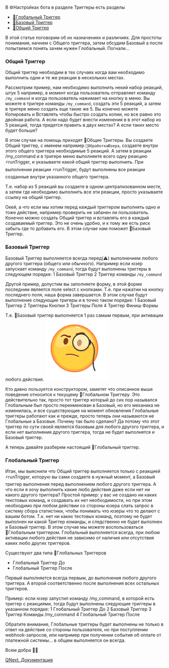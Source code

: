 
В ⚙️Настройках бота в разделе Триггеры есть разделы
* [🤖Глобальный Триггер](#глобальный-триггер)
* [🔗Базовый Триггер ](#базовый-триггер)
* [🔗Общий Триггер](#общий-триггер)

В этой статье поговорим об их назначениях и различиях.  Для простоты понимания, начнем с Общего триггера, затем обсудим Базовый а после попытаемся понять зачем нужен Глобальный. Погнали...
### Общий Триггер

Общий триггер необходим в тех случаях когда вам необходимо выполнить одни и те же реакции в нескольких местах.

Рассмотрим пример, нам необходимо выполнить некий набор реакций, штук 5 например, в момент когда пользователь отправляет команду `/my_command` и когда пользователь нажимает на кнопку в меню. Вы можете в тригере команды `/my_command`, создать эти 5 реакций, а затем в тригере меню создать еще такие же 5. Вы конечно можете Копировать и Вставлять чтобы быстро создать копии, но все равно это двойная работа. А если надо будет внести изменения в в этот набор из 5 реакций, тогда придется править в двух местах? А если таких место будет больше?

В этом случае на помощь приходят 🔗Общие Триггеры. Вы создаете Общий триггер, с именем например `🔗ОбработкаЮзера`, создаете внутри этого общего триггера необходимые 5 реакций. А затем в реакции /my_command и в тригере меню выполняете всего одну реакцию ⚡️runTrigger, и указываете какой общий триггер выполнить. При выполнении реакции ⚡️runTrigger, будут выполнены все реакции созданные внутри указанного общего триггера. 

Т.е. набор из 5 реакций вы создаете в одном централизованном месте, а затем где необходимо выполнить все эти реакции, просто указываете ссылку на общий триггер.

Окей, а что если мы хотим перед каждый триггером выполнять одно и тоже действие, например проверить не забанен ли пользователь. Конечно можно создать Общий триггер и вставлять его в каждый создаваемый триггер. Это не очень удобно, и к тому же есть риск забыть где то добавить его. В этом случае нам поможет 🔗Базовый Триггер.
### Базовый Триггер

Базовый Триггер выполняется всегда перед(⚠️) выполнением любого другого триггера (общего или обычного). Например если юзер запускает команду `/my_command`, тогда будут выполнены триггеры в следующем порядке:
1 Базовый Триггер
2 Триггер команды `/my_command`

Другой пример, допустим вы заполняете форму, в этой форме последним является поле select с кнопками. Т.е. при нажатии на кнопку последнего поля, наша форма завершается. В этом случае будут выполнение следующие тригеры и в точно таком порядке:
1 Базовый Триггер
2 Триггеры Кнопки
3 Триггеры Поля
4 Триггер Финиш Формы

Т.е. 🔗Базовый триггер выполняется 1 раз самым первым, при активации любого действия.
![Погодите ка, это же 🔗Глобальный Триггер... ? ](./1.gif)

Кто давно пользуется конструктором, заметят что описанное выше поведение относится к текущему 🔗Глобальном Триггеру. Это действительно так, просто тот триггер который до сих пор назывался Глобальным был просто переименован в Базовый, но его механика не изменилась, и все существующие на момент обновления Глобальные триггеры работают как и прежде, просто теперь они называются не Глобальные а Базовые. Почему так было сделано? Да потому что этот триггер по сути своей является базовым для любого другого триггера, и если нет выполнения другого триггера, тогда не будет выполнятся и Базовый триггер. 

А теперь давайте разберем настоящий 🔗Глобальный триггер.
### Глобальный Триггер

Итак, мы выяснили что Общий триггер выполняется только с реакцией ⚡️runTrigger, которую вы сами создаете в нужный момент, а Базовый триггер выполнения перед выполнением любого другого триггера. А что если я хочу выполнить какие любо действия даже если нет ни какого другого триггера? Простой пример: у вас не создано ни каких текстовых команд, и создавать их нет необходимости, но при этом необходимо при любом действии со стороны юзера слать запрос в систему сбора статистики, чтобы понимать что юзеры что то делают с вашим ботом. Т.к. нет ни каких тестовых команд, поэтому не будет выполнен ни какой Триггер команды, и следственно не будет выполнен и Базовый триггер. В этом случае мы можете воспользоваться 🔗Глобальным триггером. Глобальный выполняется всегда, при любом активации любого действия не зависимо от наличия или отсутствия каких любо других триггеров. 

Существуют два типа 🔗Глобальных Триггеров
* Глобальный Триггер До
* Глобальный Триггер После

Первый выполняется всегда первым, до выполнения любого другого триггера. А второй соответственно после выполнения всех остальных триггеров. 

Пример: если юзер запустил команду /my_command, в которой есть триггер с реакциями, тогда будут выполнены следующие триггеры в указанном порядке:
1 Глобальный Триггер До
2 Базовый Триггер
3 Триггер Команды /my_command
4 Глобальный Триггер После

Обратите внимание, Глобальные триггеры будет выполнены не только в ответ на действие со стороны пользователя, но при поступлении webhook-запросов, или например при получении события об оплате от платежной системы... в общем выполняется он всегда.



Всем добра 💆‍♀️



[QNext. Документация](/docs-test/ph/QNext-admin-documentation-05-08)



